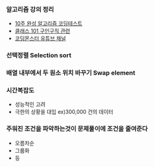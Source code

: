 ### 알고리즘 강의 정리
- [10주 완성 알고리즘 코딩테스트](https://edu.goorm.io/learn/lecture/554/10%EC%A3%BC-%EC%99%84%EC%84%B1-%EC%95%8C%EA%B3%A0%EB%A6%AC%EC%A6%98-%EC%BD%94%EB%94%A9%ED%85%8C%EC%8A%A4%ED%8A%B8)
- [클래스 101 구인구직 관련](https://class101.net/products/QgSGem1apQGSvES6yDJg)
- [코딩몬스터 유튜브 채널](https://www.youtube.com/c/%EC%BD%94%EB%94%A9%EB%AA%AC%EC%8A%A4%ED%84%B0TV)
### 선택정렬 Selection sort

### 배열 내부에서 두 원소 위치 바꾸기 Swap element

### 시간복잡도
- 성능적인 고려
- 극한의 상황을 대입 ex)300,000 건의 데이터 

### 주워진 조건을 파악하는것이 문제풀이에 조건을 줄여준다
- 오름차순
- 그룹화 
- 등
